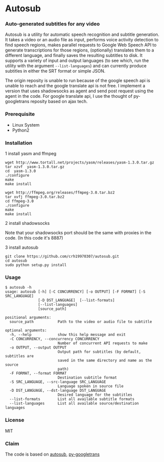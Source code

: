 # Autosub 
  
  

### Auto-generated subtitles for any video

Autosub is a utility for automatic speech recognition and subtitle generation. It takes a video or an audio file as input, performs voice activity detection to find speech regions, makes parallel requests to Google Web Speech API to generate transcriptions for those regions, (optionally) translates them to a different language, and finally saves the resulting subtitles to disk. It supports a variety of input and output languages (to see which, run the utility with the argument `--list-languages`) and can currently produce subtitles in either the SRT format or simple JSON. 

The origin reposity is unable to run because of the google speech api is unable to reach and the google translate api is not free. I implement a version that uses shadowsocks as agent and send post request using the agent in the code. For google translate api, I use the thought of py-googletrans reposity based on ajax tech.

### Prerequisite

  * Linux System
  * Python2


### Installation

1 install yasm and ffmpeg

    wget http://www.tortall.net/projects/yasm/releases/yasm-1.3.0.tar.gz
    tar xzvf  yasm-1.3.0.tar.gz
    cd  yasm-1.3.0
    ./configure
    make
    make install
 
    wget http://ffmpeg.org/releases/ffmpeg-3.0.tar.bz2
    tar xvfj ffmpeg-3.0.tar.bz2
    cd ffmpeg-3.0
    ./configure
    make
    make install

2 install shadowsocks

Note that your shadowsocks port should be the same with proxies in the code. (In this code it's 8887)

3 install autosub

    git clone https://github.com/crh19970307/autosub.git
    cd autosub
    sudo python setup.py install

### Usage

```
$ autosub -h
usage: autosub [-h] [-C CONCURRENCY] [-o OUTPUT] [-F FORMAT] [-S SRC_LANGUAGE]
               [-D DST_LANGUAGE]  [--list-formats]
               [--list-languages]
               [source_path]

positional arguments:
  source_path           Path to the video or audio file to subtitle

optional arguments:
  -h, --help            show this help message and exit
  -C CONCURRENCY, --concurrency CONCURRENCY
                        Number of concurrent API requests to make
  -o OUTPUT, --output OUTPUT
                        Output path for subtitles (by default, subtitles are
                        saved in the same directory and name as the source
                        path)
  -F FORMAT, --format FORMAT
                        Destination subtitle format
  -S SRC_LANGUAGE, --src-language SRC_LANGUAGE
                        Language spoken in source file
  -D DST_LANGUAGE, --dst-language DST_LANGUAGE
                        Desired language for the subtitles
  --list-formats        List all available subtitle formats
  --list-languages      List all available source/destination languages
```

### License

MIT

### Claim
The code is based on [autosub](https://github.com/agermanidis/autosub), [py-googletrans](https://github.com/ssut/py-googletrans)
